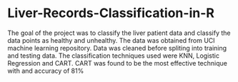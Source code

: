 # Liver-Records-Classification-in-R

The goal of the project was to classify the liver patient data and classify the data points as healthy and unhealthy. The data was obtained from UCI machine learning repository. Data was cleaned before spliting into training and testing data. The classification techniques used were KNN, Logistic Regression and CART. CART was found to be the most effective technique with and accuracy of 81%
